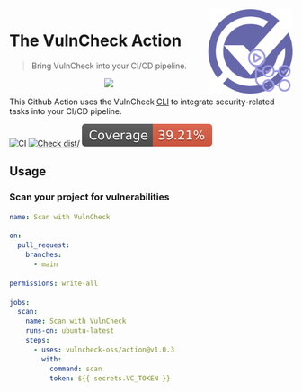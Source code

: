 <img src="/logo-action.png" align="right" alt="VulnCheck Logo" width="150" />

# The VulnCheck Action

> Bring VulnCheck into your CI/CD pipeline.


<p align="center">
  <img src="/demo-pr-comment" />
</p>

This Github Action uses the VulnCheck
[CLI](https://github.com/vulncheck-oss/cli) to integrate security-related tasks
into your CI/CD pipeline.

![CI](https://github.com/vulncheck-oss/action/actions/workflows/ci.yml/badge.svg)
[![Check dist/](https://github.com/vulncheck-oss/action/actions/workflows/check-dist.yml/badge.svg)](https://github.com/vulncheck-oss/action/actions/workflows/check-dist.yml)
[![Coverage](./badges/coverage.svg)](./badges/coverage.svg)

## Usage

### Scan your project for vulnerabilities

```yaml
name: Scan with VulnCheck

on:
  pull_request:
    branches:
      - main

permissions: write-all

jobs:
  scan:
    name: Scan with VulnCheck
    runs-on: ubuntu-latest
    steps:
      - uses: vulncheck-oss/action@v1.0.3
        with:
          command: scan
          token: ${{ secrets.VC_TOKEN }}
```
